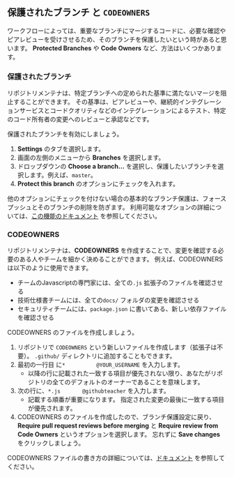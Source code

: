 ## 保護されたブランチ と `CODEOWNERS`

ワークフローによっては、重要なブランチにマージするコードに、必要な確認やピアレビューを受けさせるため、そのブランチを保護したいという時があると思います。 **Protected Branches** や **Code Owners** など、方法はいくつかあります。

### 保護されたブランチ

リポジトリメンテナは、特定ブランチへの定められた基準に満たないマージを阻止することができます。 その基準は、ピアレビューや、継続的インテグレーションサービスとコードクオリティなどのインテグレーションによるテスト、特定のコード所有者の変更へのレビューと承認などです。

保護されたブランチを有効にしましょう。

1. **Settings** のタブを選択します。
2. 画面の左側のメニューから **Branches** を選択します。
3. ドロップダウンの **Choose a branch...** を選択し、保護したいブランチを選択します。例えば、`master`。
4. **Protect this branch** のオプションにチェックを入れます。

他のオプションにチェックを付けない場合の基本的なブランチ保護は、フォースプッシュとそのブランチの削除を防ぎます。 利用可能なオプションの詳細については、[この機能のドキュメント](https://help.github.com/articles/defining-the-mergeability-of-pull-requests/) を参照してください。

### CODEOWNERS

リポジトリメンテナは、**CODEOWNERS** を作成することで、変更を確認する必要のある人やチームを細かく決めることができます。 例えば、CODEOWNERSは以下のように使用できます。

- チームのJavascriptの専門家には、全ての`.js` 拡張子のファイルを確認させる
- 技術仕様書チームには、全ての`docs/` フォルダの変更を確認させる
- セキュリティチームには、`package.json` に書いてある、新しい依存ファイルを確認させる

CODEOWNERS のファイルを作成しましょう。

1. リポジトリで `CODEOWNERS` という新しいファイルを作成します（拡張子は不要）。 `.github/` ディレクトリに追加することもできます。
2. 最初の一行目 に`*          @YOUR_USERNAME` を入力します。 
    - 以降の行に記載された一致する項目が優先されない限り、あなたがリポジトリの全てのデフォルトのオーナーであることを意味します。
3. 次の行に、`*.js       @githubteacher` を入力します。 
    - 記載する順番が重要になります。 指定された変更の最後に一致する項目が優先されます。
4. CODEOWNERS のファイルを作成したので、ブランチ保護設定に戻り、**Require pull request reviews before merging** と **Require review from Code Owners** というオプションを選択します。 忘れずに **Save changes** をクリックしましょう。

CODEOWNERS ファイルの書き方の詳細については、[ドキュメント](https://help.github.com/articles/about-codeowners/) を参照してください。